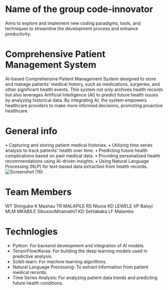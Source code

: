 # Name of the group code-innovator
Aims to explore and implement new coding paradigms, tools, and techniques to streamline the development process and enhance productivity.
# Comprehensive Patient Management System
AI-based Comprehensive Patient Management System designed to store and manage patients' medical history, such as medications, surgeries, and other significant health events. This system not only archives health records but also leverages Artificial Intelligence (AI) to predict future health issues by analyzing historical data. By integrating AI, the system empowers healthcare providers to make more informed decisions, promoting proactive healthcare. 
# General info
•	Capturing and storing patient medical histories. 
•	Utilizing time series analysis to track patients' health over time. 
•	Predicting future health complications based on past medical data. 
•	Providing personalized health recommendations using AI-driven insights. 
•	Using Natural Language Processing (NLP) for text-based data extraction from health records. 
![Screenshot (16)](https://github.com/user-attachments/assets/5e8f8d0c-f77d-4d23-a4e5-7335be038f82)
# Team Members
WT Shingube 
K Mashau 
TR MALAPILE
RS Nkuna 
KD LEWELE 
VP Baloyi 
MLM MKABILE
SibusisoMnamathi1
KD Sehlabaka 
LF Malambe
# Technlogies
- Python: For backend development and integration of AI models.  
- TensorFlow/Keras: For building the deep learning models used in predictive analysis.  
- Scikit-learn: For machine learning algorithms.  
- Natural Language Processing: To extract information from patient medical records.  
- Time Series Analysis: For analyzing patient data trends and predicting future health conditions. 
